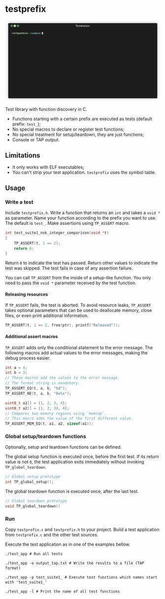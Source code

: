 # testprefix

![Demo](/doc/demo.gif?raw=true)

Test library with function discovery in C.

* Functions starting with a certain prefix are executed as tests (default prefix: `test_`);
* No special macros to declare or register test functions;
* No special treatment for setup/teardown, they are just functions;
* Console or TAP output.

## Limitations

* It only works with ELF executables;
* You can't strip your test application. `testprefix` uses the symbol table.

## Usage

### Write a test

Include `testprefix.h`. Write a function that returns an `int` and takes a `void *` as parameter.
Name your function according to the prefix you want to use. The default is `test_`.
Make assertions using `TP_ASSERT` macro.

```c
int test_suite1_nok_integer_comparison(void *t)
{
    TP_ASSERT(t, 1 == 2);
    return 0;
}
```

Return `0` to indicate the test has passed.
Return other values to indicate the test was skipped.
The test fails in case of any assertion failure.

You can call `TP_ASSERT` from the inside of a setup-like function. You only need to
pass the `void *` parameter received by the test function.

#### Releasing resources

If ``TP_ASSERT`` fails, the test is aborted. To avoid resource leaks, ``TP_ASSERT``
takes optional parameters that can be used to deallocate memory, close files,
or even print additional information.

```c
TP_ASSERT(t, 1 == 2, free(ptr), printf("Released"));
```

#### Additional assert macros

`TP_ASSERT` adds only the conditional statement to the error message.
The following macros add actual values to the error messages, making the
debug process easier.

```c
int a = 4;
int b = 3;
// These macros add the values to the error message.
// The format string is mandatory.
TP_ASSERT_EQ(t, a, b, "%d");
TP_ASSERT_NE(t, a, b, "0x%x");
```

```c
uint8_t a1[] = {1, 2, 3, 4};
uint8_t a2[] = {1, 2, 33, 4};
// Compares two memory regions using `memcmp`.
// This macro adds the value of the first different value.
TP_ASSERT_MEM_EQ(t, a1, a2, sizeof(a1));
```

### Global setup/teardown functions

Optionally, setup and teardown functions can be defined.

The global setup function is executed once, before the first test. If its
return value is not `0`, the test application exits immediately without
invoking `TP_global_teardown`.

```c
// Global setup prototype
int TP_global_setup();
```

The global teardown function is executed once, after the last test.

```c
// Global teardown prototype
void TP_global_teardown()
```

### Run

Copy `testprefix.c` and `testprefix.h` to your project. Build a test application from
`testprefix.c` and the other test sources.

Execute the test application as in one of the examples bellow.

```shell
./test_app # Run all tests
```
```shell
./test_app -o output_tap.txt # Write the results to a file (TAP format)
```
```shell
./test_app -p test_suite1_ # Execute test functions which names start with 'test_suite1_'
```
```shell
./test_app -l # Print the name of all test functions
```
